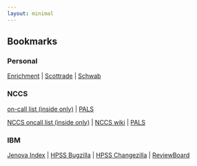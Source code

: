 ```yaml
---
layout: minimal
---
```


## Bookmarks ##

### Personal ###

<a href="https://enrichmentfcu.org" target="_blank">Enrichment</a> | <a href="https://scottrade.com" target="_blank">Scottrade</a> | <a href="https://workplace.schwab.com/public/workplace/retirement-planning" target="_blank">Schwab</a>

### NCCS ###

[on-call list (inside only)](https://wwwadm.ccs.ornl.gov/nccs_oncall) | [PALS](https://timetracker.ornl.gov/timetracker/#/)

<a href="https://wwwadm.ccs.ornl.gov/nccs_oncall" target="_blank">NCCS oncall list (inside only)</a> | <a href="https://wiki.ccs.ornl.gov/doku/hpss_dev" target="_blank">NCCS wiki</a> | <a href="https://timetracker.ornl.gov/timetracker/#/" target="_blank">PALS</a>

### IBM ###

[Jenova Index](https://hpss-dev.clearlake.ibm.com/web/) | [HPSS Bugzilla](hpssbug.clearlake.ibm.com) | [HPSS Changezilla](hpsschange.clearlake.ibm.com) |  [ReviewBoard](hpss-dev.clearlake.ibm.com/reviewboard/dashboard/)

